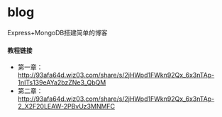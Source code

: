 # blog
Express+MongoDB搭建简单的博客

#### 教程链接
- 第一章：http://93afa64d.wiz03.com/share/s/2jHWpd1FWkn92Qx_6x3nTAp-1nITs139eAYa2bzZNe3_QbQM
- 第二章：http://93afa64d.wiz03.com/share/s/2jHWpd1FWkn92Qx_6x3nTAp-2_X2F20LEAW-2PBvUz3MNMFC

